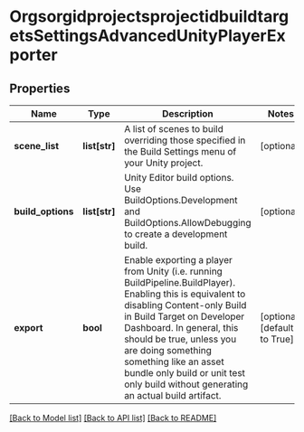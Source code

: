 # OrgsorgidprojectsprojectidbuildtargetsSettingsAdvancedUnityPlayerExporter

## Properties
Name | Type | Description | Notes
------------ | ------------- | ------------- | -------------
**scene_list** | **list[str]** | A list of scenes to build overriding those specified in the Build Settings menu of your Unity project. | [optional] 
**build_options** | **list[str]** | Unity Editor build options. Use BuildOptions.Development and BuildOptions.AllowDebugging to create a development build. | [optional] 
**export** | **bool** | Enable exporting a player from Unity (i.e. running BuildPipeline.BuildPlayer). Enabling this is equivalent to disabling Content-only Build in Build Target on Developer Dashboard. In general, this should be true, unless you are doing something something like an asset bundle only build or unit test only build without generating an actual build artifact. | [optional] [default to True]

[[Back to Model list]](../README.md#documentation-for-models) [[Back to API list]](../README.md#documentation-for-api-endpoints) [[Back to README]](../README.md)

